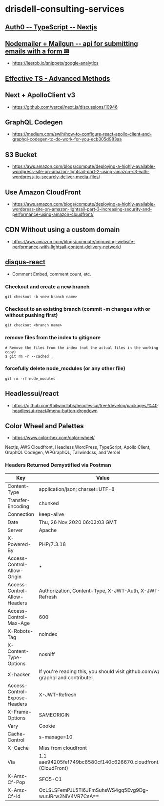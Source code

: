 # drisdell-consulting-services

## [Auth0 -- TypeScript -- Nextjs](https://github.com/auth0/nextjs-auth0/tree/master/examples/typescript-example)

## [Nodemailer + Mailgun -- api for submitting emails with a form ✉](https://www.reddit.com/r/nextjs/comments/gvvkn7/email_with_forms_serverless_function/)

- https://leerob.io/snippets/google-analytics

## [Effective TS - Advanced Methods](https://effectivetypescript.com/2020/11/05/template-literal-types)

## Next + ApolloClient v3

- https://github.com/vercel/next.js/discussions/10946

## GraphQL Codegen

- https://medium.com/swlh/how-to-configure-react-apollo-client-and-graphql-codegen-to-do-work-for-you-ecb305d983aa

## S3 Bucket

- https://aws.amazon.com/blogs/compute/deploying-a-highly-available-wordpress-site-on-amazon-lightsail-part-2-using-amazon-s3-with-wordpress-to-securely-deliver-media-files/

## Use Amazon CloudFront

- https://aws.amazon.com/blogs/compute/deploying-a-highly-available-wordpress-site-on-amazon-lightsail-part-3-increasing-security-and-performance-using-amazon-cloudfront/

## CDN Without using a custom domain

- https://aws.amazon.com/blogs/compute/improving-website-performance-with-lightsail-content-delivery-network/

## [disqus-react](https://github.com/disqus/disqus-react)

- Comment Embed, comment count, etc.

### Checkout and create a new branch

```git
git checkout -b <new branch name>
```

### Checkout to an existing branch (commit -m changes with or without pushing first)

```git
git checkout <branch name>
```

### remove files from the index to gitignore

```git
# Remove the files from the index (not the actual files in the working copy)
$ git rm -r --cached .
```

### forcefully delete node_modules (or any other file)

```git
git rm -rf node_modules
```

## Headlessui/react

- https://github.com/tailwindlabs/headlessui/tree/develop/packages/%40headlessui-react#menu-button-dropdown

## Color Wheel and Palettes

- https://www.color-hex.com/color-wheel/

Nextjs, AWS Cloudfront, Headless WordPress, TypeScript, Apollo Client, GraphQL Codegen, WPGraphQL, Tailwindcss, and Vercel

### Headers Returned Demystified via Postman

| Key                           | Value                                                                          |
| ----------------------------- | ------------------------------------------------------------------------------ |
| Content-Type                  | application/json; charset=UTF-8                                                |
| Transfer-Encoding             | chunked                                                                        |
| Connection                    | keep-alive                                                                     |
| Date                          | Thu, 26 Nov 2020 06:03:03 GMT                                                  |
| Server                        | Apache                                                                         |
| X-Powered-By                  | PHP/7.3.18                                                                     |
| Access-Control-Allow-Origin   | \*                                                                             |
| Access-Control-Allow-Headers  | Authorization, Content-Type, X-JWT-Auth, X-JWT-Refresh                         |
| Access-Control-Max-Age        | 600                                                                            |
| X-Robots-Tag                  | noindex                                                                        |
| X-Content-Type-Options        | nosniff                                                                        |
| X-hacker                      | If you're reading this, you should visit github.com/wp-graphql and contribute! |
| Access-Control-Expose-Headers | X-JWT-Refresh                                                                  |
| X-Frame-Options               | SAMEORIGIN                                                                     |
| Vary                          | Cookie                                                                         |
| Cache-Control                 | s-maxage=10                                                                    |
| X-Cache                       | Miss from cloudfront                                                           |
| Via                           | 1.1 aae94205fef749bc8580cf140c626670.cloudfront.net (CloudFront)               |
| X-Amz-Cf-Pop                  | SFO5-C1                                                                        |
| X-Amz-Cf-Id                   | OcLSLSFemPJL5Tl6JFmSuhsWS4gq5Evg9Dg-wurJRrw2NiV4VR7CsA==                       |
